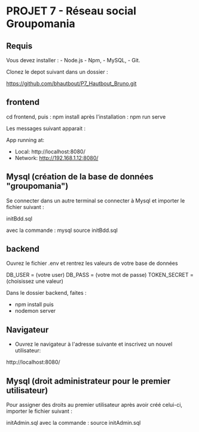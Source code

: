 # PROJET 7 - Réseau social Groupomania

## Requis

Vous devez installer :
    -   Node.js
    -   Npm,
    -   MySQL,
    -   Git.

Clonez le depot suivant dans un dossier :

https://github.com/bhautbout/P7_Hautbout_Bruno.git


## frontend

cd frontend, puis : npm install
après l'installation : npm run serve

Les messages suivant apparait :

App running at:
  - Local:   http://localhost:8080/
  - Network: http://192.168.1.12:8080/

## Mysql (création de la base de données "groupomania")

Se connecter dans un autre terminal se connecter à Mysql et importer le fichier suivant :

initBdd.sql

avec la commande :  mysql source initBdd.sql


## backend

Ouvrez le fichier .env et rentrez les valeurs de votre base de données

DB_USER = (votre user)
DB_PASS = (votre mot de passe)
TOKEN_SECRET = (choisissez une valeur)

Dans le dossier backend, faites :

- npm install puis
- nodemon server

## Navigateur

- Ouvrez le navigateur à l'adresse suivante et inscrivez un nouvel utilisateur:

http://localhost:8080/

## Mysql (droit administrateur pour le premier utilisateur)

Pour assigner des droits au premier utilisateur après avoir créé celui-ci, importer le fichier suivant :

initAdmin.sql avec la commande : source initAdmin.sql